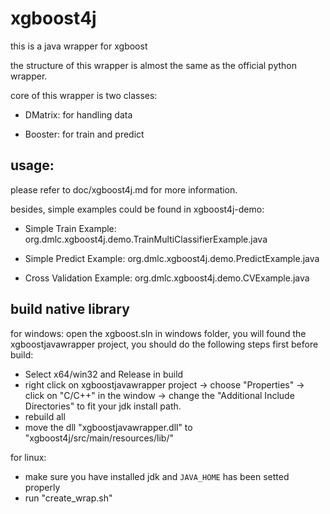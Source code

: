 # xgboost4j
this is a java wrapper for xgboost 

the structure of this wrapper is almost the same as the official python wrapper.

core of this wrapper is two classes:

* DMatrix: for handling data

* Booster: for train and predict

## usage:
  please refer to doc/xgboost4j.md for more information.

  besides, simple examples could be found in xgboost4j-demo:

  * Simple Train Example: org.dmlc.xgboost4j.demo.TrainMultiClassifierExample.java
  
  * Simple Predict Example: org.dmlc.xgboost4j.demo.PredictExample.java
  
  * Cross Validation Example: org.dmlc.xgboost4j.demo.CVExample.java
 

## build native library

for windows: open the xgboost.sln in windows folder, you will found the xgboostjavawrapper project, you should do the following steps first before build:
 * Select x64/win32 and Release in build
 * right click on xgboostjavawrapper project -> choose "Properties" -> click on "C/C++" in the window -> change the "Additional Include Directories" to fit your jdk install path.
 * rebuild all
 * move the dll "xgboostjavawrapper.dll" to "xgboost4j/src/main/resources/lib/"

for linux: 
 * make sure you have installed jdk and `JAVA_HOME` has been setted properly
 * run "create_wrap.sh"
